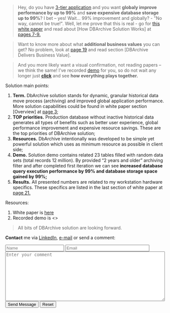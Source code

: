 >Hey, do you have <a href="https://en.wikipedia.org/wiki/Multitier_architecture#Three-tier_architecture" target="_blank">3-tier application</a> and you want **globaly improve performance by up to 99%** and **save expensive database storage up to 99%**? I bet – yes! Wait... 99% improvement and globally? - "No way, cannot be true!". Well, let me prove that this is real - go for <a href="DbArchive.pdf" target="_blank">this white paper</a> and read about [How DBArchive Solution Works] at <a href="DbArchive.pdf" target="_blank">pages 7-9.</a>

>Want to know more about what **additional business values** you can get? No problem, look at <a href="DbArchive.pdf" target="_blank">page 19</a> and read section [DBArchive Delivers Business Value].

>And you more likely want a visual confirmation, not reading papers – we think the same! I’ve recorded <a href="DbArchive.pdf" target="_blank">demo</a> for you, so do not wait any longer just <a href="DbArchive.pdf" target="_blank">**click**</a> and see **how everything plays together.**

Solution main points:
1. **Term.** DbArchive solution stands for dynamic, granular historical data move process (archiving) and improved global application performance. More solution capabilities could be found in white paper section [Overview] at <a href="DbArchive.pdf" target="_blank">page 3</a>;
2. **TOP priorities.** Production database without inactive historical data generates all types of benefits such as better user experience, global performance improvement and expensive resource savings. These are the top priorities of DBArchive solution;
3. **Resources.** DbArchive intentionally was developed to be simple yet powerful solution which uses as minimum resource as possible in client side;
4. **Demo.** Solution demo contains related 23 tables filled with random data sets (total records 12 million). By provided “2 years and older” archiving filter and after completed first iteration we can see **increased database query execution performance by 99% and database storage space gained by 99%;**
5. **Results.** All presented numbers are related to my workstation hardware specifics. These specifics are listed in the last section of white paper at <a href="DbArchive.pdf" target="_blank">page 21.</a>

Resources:
1. White paper is <a href="DbArchive.pdf" target="_blank">here</a>
2. Recorded demo is <<here>>

> All bits of DBArchive solution are looking forward.

**Contact** me via <a href="https://www.linkedin.com/in/tomasmalukas" target="_blank">LinkedIn</a>, <a href="mailto:tomas.malukas.work@gmail.com?Subject=DBArchive" target="_top">e-mail</a> or send a comment:
<form name="gform" id="gform" enctype="text/plain" action="https://docs.google.com/forms/d/e/1FAIpQLScejPiq9yLj1hyQjFAkQCLBaZhAE_lLcitoONIr5FO0Ib6j8g/formResponse" target="hidden_iframe" onsubmit="submitted=true;">
  <input type="text" placeholder="Name" name="entry.1175739595" id="entry.1175739595" size="20" required>
  <input type="email" placeholder="Email" name="entry.225799204" id="entry.225799204" size="30" required>
  <textarea placeholder="Enter your comment" name="entry.207423772" id="entry.207423772" cols="60" rows="10" required></textarea>
  <input type="submit" value="Send Message" id="SubmitButton">
  <input type="reset" value="Reset">  
</form>
<iframe name="hidden_iframe" id="hidden_iframe" style="display:none;"></iframe>
<script src="https://code.jquery.com/jquery-3.1.1.min.js"></script>
<script type="text/javascript">
$('#gform').on('submit', function(e) {  
  $(':input[type="submit"]').prop('disabled', true);
  
  alert('Thank You! Your Comment Has Been Submitted Successfully.');
});
$('#gform').on('reset', function(e) {
  $(':input[type="submit"]').prop('disabled', false);
});
</script>
